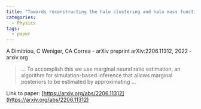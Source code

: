 ```yaml
---
title: "Towards reconstructing the halo clustering and halo mass function of N-body simulations using neural ratio estimation"
categories:
  - Physics
tags:
  - paper
---
```

A Dimitriou, C Weniger, CA Correa - arXiv preprint arXiv:2206.11312, 2022 - arxiv.org

>… To accomplish this we use marginal neural ratio estimation, an algorithm for simulation-based inference that allows marginal posteriors to be estimated by approximating …

Link to paper: [https://arxiv.org/abs/2206.11312](https://arxiv.org/abs/2206.11312)

